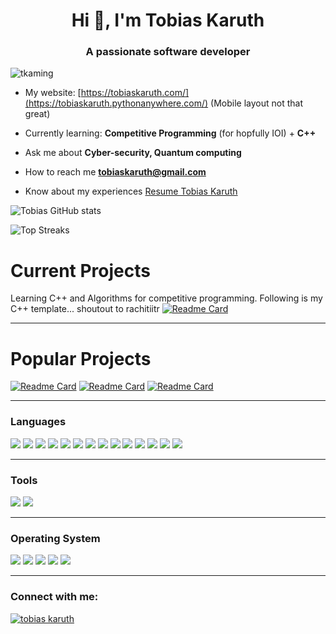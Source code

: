
<h1 align="center">Hi 👋, I'm Tobias Karuth</h1>
<h3 align="center">A passionate software developer</h3>

<p align="left"> <img src="https://komarev.com/ghpvc/?username=tkaming&label=Profile%20views&color=0e75b6&style=flat" alt="tkaming" /> </p>

- My website: [https://tobiaskaruth.com/](https://tobiaskaruth.pythonanywhere.com/) (Mobile layout not that great)

- Currently learning: **Competitive Programming** (for hopfully IOI) + **C++**

- Ask me about **Cyber-security, Quantum computing**

- How to reach me **tobiaskaruth@gmail.com**

- Know about my experiences [Resume Tobias Karuth](https://tobiaskaruth.pythonanywhere.com/static/media/Resume_Tobias-Karuth.pdf)

<!-- stat card -->
![Tobias GitHub stats](https://github-readme-stats.vercel.app/api?username=tkaming&theme=merko&show_icons=true)

<!-- top streakes -->
![Top Streaks](https://github-readme-streak-stats.herokuapp.com/?user=tkaming&theme=merko&show_icons=true)

<!-- current projects -->
# Current Projects
Learning C++ and Algorithms for competitive programming. Following is my C++ template... shoutout to rachitiitr
[![Readme Card](https://github-readme-stats.vercel.app/api/pin/?username=TKAMING&repo=comp_template&theme=merko&show_icons=true)](https://github.com/TKAMING/comp_template)

---

<!-- new projects -->
# Popular Projects
[![Readme Card](https://github-readme-stats.vercel.app/api/pin/?username=TKAMING&repo=Scrapes&theme=merko&show_icons=true)](https://github.com/TKAMING/Scrapes)
[![Readme Card](https://github-readme-stats.vercel.app/api/pin/?username=TKAMING&repo=IPMap&theme=merko&show_icons=true)](https://github.com/TKAMING/IPMap)
[![Readme Card](https://github-readme-stats.vercel.app/api/pin/?username=TKAMING&repo=Tobias-Karuth-website_blog&theme=merko&show_icons=true)](https://github.com/TKAMING/Tobias-Karuth-website_blog)

---

<h3 align="left">Languages</h3>
<p align="left">
<img src="https://img.shields.io/badge/C%2B%2B-00599C?style=for-the-badge&logo=c%2B%2B&logoColor=white">
<img src="https://img.shields.io/badge/python-3670A0?style=for-the-badge&logo=python&logoColor=ffdd54">
<img src="https://img.shields.io/badge/django-%23092E20.svg?style=for-the-badge&logo=django&logoColor=white">
<img src="https://img.shields.io/badge/flask-%23000.svg?style=for-the-badge&logo=flask&logoColor=white">
<img src="https://img.shields.io/badge/Qiskit-%236929C4.svg?style=for-the-badge&logo=Qiskit&logoColor=white">
<img src="https://img.shields.io/badge/pandas-%23150458.svg?style=for-the-badge&logo=pandas&logoColor=white">
<img src="https://img.shields.io/badge/numpy-%23013243.svg?style=for-the-badge&logo=numpy&logoColor=white">
<img src="https://img.shields.io/badge/c-%2300599C.svg?style=for-the-badge&logo=c&logoColor=white">
<img src="https://img.shields.io/badge/shell_script-%23121011.svg?style=for-the-badge&logo=gnu-bash&logoColor=white">
<img src="https://img.shields.io/badge/javascript-%23323330.svg?style=for-the-badge&logo=javascript&logoColor=%23F7DF1E">
<img src="https://img.shields.io/badge/html5-%23E34F26.svg?style=for-the-badge&logo=html5&logoColor=white">
<img src="https://img.shields.io/badge/css3-%231572B6.svg?style=for-the-badge&logo=css3&logoColor=white">
<img src="https://img.shields.io/badge/sqlite-%2307405e.svg?style=for-the-badge&logo=sqlite&logoColor=white">
<img src="https://img.shields.io/badge/mysql-%2300f.svg?style=for-the-badge&logo=mysql&logoColor=white">
</p>

---

<h3 align="left">Tools</h3>
<p align="left">
<img src="https://img.shields.io/badge/git-%23F05033.svg?style=for-the-badge&logo=git&logoColor=white">
<img src="https://img.shields.io/badge/Visual%20Studio%20Code-0078d7.svg?style=for-the-badge&logo=visual-studio-code&logoColor=white">
</p>

---

<h3 align="left">Operating System</h3>
<p align="left">
<img src="https://img.shields.io/badge/Arch%20Linux-1793D1?logo=arch-linux&logoColor=fff&style=for-the-badge">
<img src="https://img.shields.io/badge/Debian-D70A53?style=for-the-badge&logo=debian&logoColor=white">
<img src="https://img.shields.io/badge/Kali-268BEE?style=for-the-badge&logo=kalilinux&logoColor=white">
<img src="https://img.shields.io/badge/mac%20os-000000?style=for-the-badge&logo=macos&logoColor=F0F0F0">
<img src="https://img.shields.io/badge/Windows-0078D6?style=for-the-badge&logo=windows&logoColor=white">
</p>

---

<h3 align="left">Connect with me:</h3>
<p align="left">
<a href="https://linkedin.com/in/tobias karuth" target="blank"><img align="center" src="https://img.shields.io/badge/linkedin-%230077B5.svg?style=for-the-badge&logo=linkedin&logoColor=white" alt="tobias karuth"/></a>
</p>
